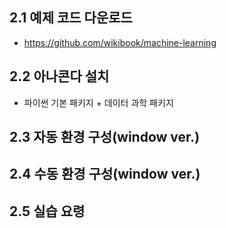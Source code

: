 ## 2.1 예제 코드 다운로드
* https://github.com/wikibook/machine-learning

## 2.2 아나콘다 설치
* 파이썬 기본 패키지 + 데이터 과학 패키지

## 2.3 자동 환경 구성(window ver.)

## 2.4 수동 환경 구성(window ver.)

## 2.5 실습 요령
